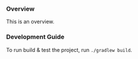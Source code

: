 ### Overview

This is an overview.

### Development Guide

To run build & test the project, run `./gradlew build`.